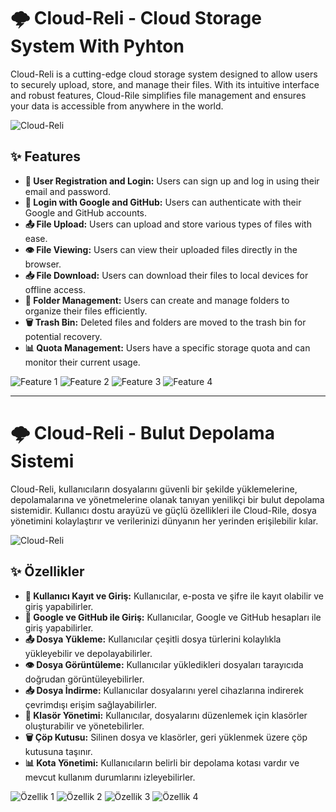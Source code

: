 # 🌩️ Cloud-Reli - Cloud Storage System With Pyhton

Cloud-Reli is a cutting-edge cloud storage system designed to allow users to securely upload, store, and manage their files. With its intuitive interface and robust features, Cloud-Rile simplifies file management and ensures your data is accessible from anywhere in the world.

![Cloud-Reli](https://github.com/Kocayilmaz/Cloud-Rile/assets/115413087/af5230df-52c0-4711-aa0b-f8af7af0c283)

## ✨ Features

- **🔐 User Registration and Login:** Users can sign up and log in using their email and password.
- **🔗 Login with Google and GitHub:** Users can authenticate with their Google and GitHub accounts.
- **📤 File Upload:** Users can upload and store various types of files with ease.
- **👁️ File Viewing:** Users can view their uploaded files directly in the browser.
- **📥 File Download:** Users can download their files to local devices for offline access.
- **📁 Folder Management:** Users can create and manage folders to organize their files efficiently.
- **🗑️ Trash Bin:** Deleted files and folders are moved to the trash bin for potential recovery.
- **📊 Quota Management:** Users have a specific storage quota and can monitor their current usage.

![Feature 1](https://github.com/Kocayilmaz/Cloud-Rile/assets/115413087/476a69f4-658b-451e-bbaf-8fd225f18b79)
![Feature 2](https://github.com/Kocayilmaz/Cloud-Rile/assets/115413087/4d26c83f-a570-4fab-9a20-3a845875ace9)
![Feature 3](https://github.com/Kocayilmaz/Cloud-Rile/assets/115413087/c831a8d6-edff-48e9-a6b8-30b7221eb160)
![Feature 4](https://github.com/Kocayilmaz/Cloud-Rile/assets/115413087/ddf807c0-de4f-4ed0-ac4c-00d07ce3bc56)

---

# 🌩️ Cloud-Reli - Bulut Depolama Sistemi

Cloud-Reli, kullanıcıların dosyalarını güvenli bir şekilde yüklemelerine, depolamalarına ve yönetmelerine olanak tanıyan yenilikçi bir bulut depolama sistemidir. Kullanıcı dostu arayüzü ve güçlü özellikleri ile Cloud-Rile, dosya yönetimini kolaylaştırır ve verilerinizi dünyanın her yerinden erişilebilir kılar.

![Cloud-Reli](https://github.com/Kocayilmaz/Cloud-Rile/assets/115413087/af5230df-52c0-4711-aa0b-f8af7af0c283)

## ✨ Özellikler

- **🔐 Kullanıcı Kayıt ve Giriş:** Kullanıcılar, e-posta ve şifre ile kayıt olabilir ve giriş yapabilirler.
- **🔗 Google ve GitHub ile Giriş:** Kullanıcılar, Google ve GitHub hesapları ile giriş yapabilirler.
- **📤 Dosya Yükleme:** Kullanıcılar çeşitli dosya türlerini kolaylıkla yükleyebilir ve depolayabilirler.
- **👁️ Dosya Görüntüleme:** Kullanıcılar yükledikleri dosyaları tarayıcıda doğrudan görüntüleyebilirler.
- **📥 Dosya İndirme:** Kullanıcılar dosyalarını yerel cihazlarına indirerek çevrimdışı erişim sağlayabilirler.
- **📁 Klasör Yönetimi:** Kullanıcılar, dosyalarını düzenlemek için klasörler oluşturabilir ve yönetebilirler.
- **🗑️ Çöp Kutusu:** Silinen dosya ve klasörler, geri yüklenmek üzere çöp kutusuna taşınır.
- **📊 Kota Yönetimi:** Kullanıcıların belirli bir depolama kotası vardır ve mevcut kullanım durumlarını izleyebilirler.

![Özellik 1](https://github.com/Kocayilmaz/Cloud-Rile/assets/115413087/476a69f4-658b-451e-bbaf-8fd225f18b79)
![Özellik 2](https://github.com/Kocayilmaz/Cloud-Rile/assets/115413087/4d26c83f-a570-4fab-9a20-3a845875ace9)
![Özellik 3](https://github.com/Kocayilmaz/Cloud-Rile/assets/115413087/c831a8d6-edff-48e9-a6b8-30b7221eb160)
![Özellik 4](https://github.com/Kocayilmaz/Cloud-Rile/assets/115413087/ddf807c0-de4f-4ed0-ac4c-00d07ce3bc56)
